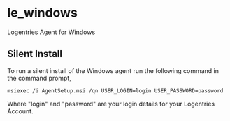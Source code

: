 le_windows
==========

Logentries Agent for Windows

Silent Install
------

To run a silent install of the Windows agent run the following command in the command prompt,

    msiexec /i AgentSetup.msi /qn USER_LOGIN=login USER_PASSWORD=password

Where "login" and "password" are your login details for your Logentries Account.
